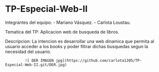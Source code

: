 # TP-Especial-Web-II
Integrantes del equipo:
                      - Mariano Vásquez.
                      - Carlota Loustau.


Tematica del TP:
                Aplicacion web de busqueda de libros.


Descripcion: 
             La intencion es desarrollar una web dinamica que permita al usuario acceder a los books y 
             poder filtrar dichas busquedas segun la necesidad del usuario.


            
             ![ DER IMAGEN jpg](https://github.com/carlota1205/TP-Especial-Web-II.git/DER.jpg)
                       

